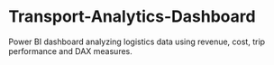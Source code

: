 # Transport-Analytics-Dashboard
Power BI dashboard analyzing logistics data using revenue, cost, trip performance and DAX measures.
